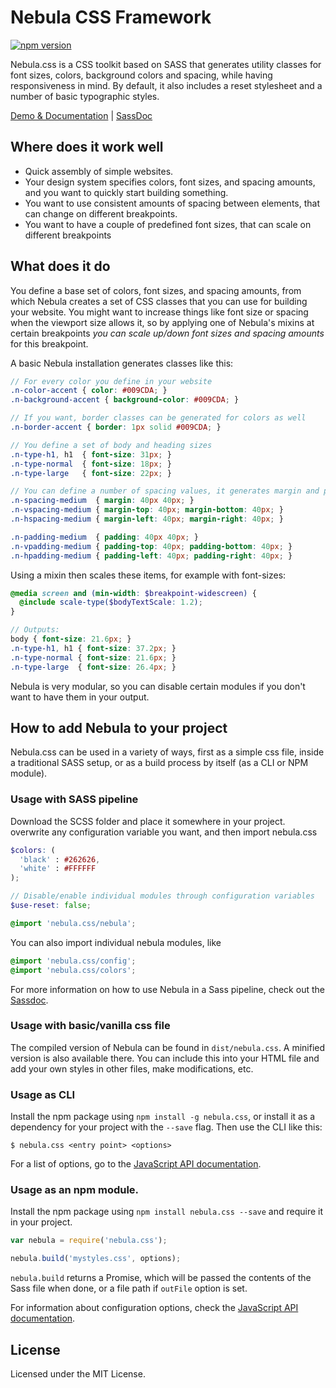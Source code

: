 # Nebula CSS Framework
[![npm version](https://badge.fury.io/js/nebula.css.svg)](http://badge.fury.io/js/nebula.css)

Nebula.css is a CSS toolkit based on SASS that generates utility classes for font sizes, colors, background colors and spacing, while having responsiveness in mind. By default, it also includes a reset stylesheet and a number of basic typographic styles.

[Demo & Documentation](http://marcohamersma.github.io/nebula.css/) | [SassDoc](http://marcohamersma.github.io/nebula.css/sassdoc)

## Where does it work well
- Quick assembly of simple websites.
- Your design system specifies colors, font sizes, and spacing amounts, and you want to quickly start building something.
- You want to use consistent amounts of spacing between elements, that can change on different breakpoints.
- You want to have a couple of predefined font sizes, that can scale on different breakpoints

## What does it do
You define a base set of colors, font sizes, and spacing amounts, from which Nebula creates a set of CSS classes that you can use for building your website. You might want to increase things like font size or spacing when the viewport size allows it, so by applying one of Nebula's mixins at certain breakpoints _you can scale up/down font sizes and spacing amounts_ for this breakpoint.

A basic Nebula installation generates classes like this:

```scss
// For every color you define in your website
.n-color-accent { color: #009CDA; }
.n-background-accent { background-color: #009CDA; }

// If you want, border classes can be generated for colors as well
.n-border-accent { border: 1px solid #009CDA; }

// You define a set of body and heading sizes
.n-type-h1, h1  { font-size: 31px; }
.n-type-normal  { font-size: 18px; }
.n-type-large   { font-size: 22px; }

// You can define a number of spacing values, it generates margin and padding classes
.n-spacing-medium  { margin: 40px 40px; }
.n-vspacing-medium { margin-top: 40px; margin-bottom: 40px; }
.n-hspacing-medium { margin-left: 40px; margin-right: 40px; }

.n-padding-medium  { padding: 40px 40px; }
.n-vpadding-medium { padding-top: 40px; padding-bottom: 40px; }
.n-hpadding-medium { padding-left: 40px; padding-right: 40px; }
```

Using a mixin then scales these items, for example with font-sizes:

```scss
@media screen and (min-width: $breakpoint-widescreen) {
  @include scale-type($bodyTextScale: 1.2);
}

// Outputs:
body { font-size: 21.6px; }
.n-type-h1, h1 { font-size: 37.2px; }
.n-type-normal { font-size: 21.6px; }
.n-type-large  { font-size: 26.4px; }
```

Nebula is very modular, so you can disable certain modules if you don't want to have them in your output.

## How to add Nebula to your project
Nebula.css can be used in a variety of ways, first as a simple css file, inside a traditional SASS setup, or as a build process by itself (as a CLI or NPM module).

### Usage with SASS pipeline
Download the SCSS folder and place it somewhere in your project. overwrite any configuration variable you want, and then import nebula.css

```scss
$colors: (
  'black' : #262626,
  'white' : #FFFFFF
);

// Disable/enable individual modules through configuration variables
$use-reset: false;

@import 'nebula.css/nebula';
```

You can also import individual nebula modules, like
```scss
@import 'nebula.css/config';
@import 'nebula.css/colors';
```

For more information on how to use Nebula in a Sass pipeline, check out the [Sassdoc](http://marcohamersma.github.io/nebula.css/sassdoc).

### Usage with basic/vanilla css file
The compiled version of Nebula can be found in `dist/nebula.css`. A minified version is also available there. You can include this into your HTML file and add your own styles in other files, make modifications, etc.

### Usage as CLI
Install the npm package using `npm install -g nebula.css`, or install it as a dependency for your project with the `--save` flag. Then use the CLI like this:

`$ nebula.css <entry point> <options>`

For a list of options, go to the [JavaScript API documentation](docs/api.md#CLI).

### Usage as an npm module.
Install the npm package using `npm install nebula.css --save` and require it in your project.

```js
var nebula = require('nebula.css');

nebula.build('mystyles.css', options);
```

`nebula.build` returns a Promise, which will be passed the contents of the Sass file when done, or a file path if `outFile` option is set.

For information about configuration options, check the [JavaScript API documentation](docs/api.md).

## License
Licensed under the MIT License.
